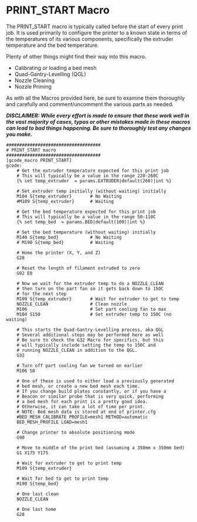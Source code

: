 # PRINT_START Macro

The PRINT_START macro is typically called before the start of every print job. It is used primarily to configure the printer to a known state in terms of the temperatures of its various components, specifically the extruder temperature and the bed temperature.

Plenty of other things might find their way into this macro. 
- Calibrating or loading a bed mesh
- Quad-Gantry-Levelling (QGL)
- Nozzle Cleaning
- Nozzle Priming

As with all the Macros provided here, be sure to examine them thoroughly and carefully and comment/uncomment the various parts as needed. 

***DISCLAIMER: While every effort is made to ensure that these work well in the vast majority of cases, typos or other mistakes made in these macros can lead to bad things happening. Be sure to thoroughly test any changes you make.***

```
####################################
# PRINT_START macro
####################################
[gcode_macro PRINT_START]
gcode:
    # Get the extruder temperature expected for this print job
    # This will typically be a value in the range 220-260C
    {% set temp_extruder  = params.EXTRUDER|default(260)|int %}

    # Set extruder temp initially (without waiting) initially
    M104 S{temp_extruder}       # No Waiting
    #M109 S{temp_extruder}      # Waiting

    # Get the bed temperature expected for this print job
    # This will typically be a value in the range 50-110C 
    {% set temp_bed  = params.BED|default(100)|int %}

    # Set the bed temperature (without waiting) initially
    M140 S{temp_bed}            # No Waiting
    # M190 S{temp_bed}          # Waiting

    # Home the printer (X, Y, and Z)
    G28

    # Reset the length of filament extruded to zero
    G92 E0      

    # Now we wait for the extruder temp to do a NOZZLE_CLEAN
    # then turn on the part fan so it gets back down to 150C
    # for the next step
    M109 S{temp_extruder}       # Wait for extruder to get to temp
    NOZZLE_CLEAN                # Clean nozzle
    M106                        # Set part cooling fan to max
    M104 S150                   # Set extruder temp to 150C (no waiting)
      
    # This starts the Quad-Gantry-Levelling process, aka QGL
    # Several additional steps may be performed here as well
    # Be sure to check the G32 Macro for specifics, but this
    # will typically include setting the temp to 150C and
    # running NOZZLE_CLEAN in addition to the QGL.
    G32       

    # Turn off part cooling fan we turned on earlier
    M106 S0

    # One of these is used to either load a previously generated
    # bed mesh, or create a new bed mesh each time.
    # If you change build plates constantly, or if you have a
    # Beacon or similar probe that is very quick, performing
    # a bed mesh for each print is a pretty good idea.
    # Otherwise, it can take a lot of time per print.
    # NOTE: Bed mesh data is stored at end of printer.cfg
    #BED_MESH_CALIBRATE PROFILE=mesh1 METHOD=automatic
    BED_MESH_PROFILE LOAD=mesh1

    # Change printer to absolute positioning mode
    G90

    # Move to middle of the print bed (assuming a 350mm x 350mm bed)
    G1 X175 Y175

    # Wait for extruder to get to print temp
    M109 S{temp_extruder}

    # Wait for bed to get to print temp
    M190 S{temp_bed}

    # One last clean 
    NOZZLE_CLEAN

    # One last home
    G28
    
```
